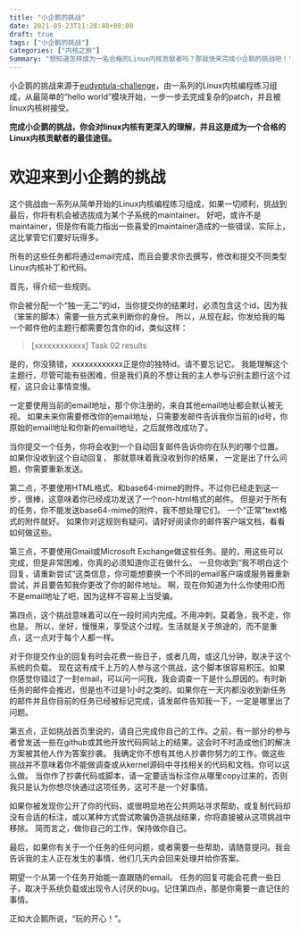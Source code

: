 ```yaml
---
title: "小企鹅的挑战"
date: 2021-05-23T11:28:48+08:00
draft: true
tags: ["小企鹅的挑战"]
categories: ["内核之旅"]
Summary: "想知道怎样成为一名合格的Linux内核贡献者吗？那就快来完成小企鹅的挑战吧！"
---
```


小企鹅的挑战来源于[eudyptula-challenge](http://eudyptula-challenge.org/)，由一系列的Linux内核编程练习组成，从最简单的“hello world”模块开始，一步一步去完成复杂的patch，并且被linux内核树接受。

**完成小企鹅的挑战，你会对linux内核有更深入的理解，并且这是成为一个合格的Linux内核贡献者的最佳途径。**

# 欢迎来到小企鹅的挑战

这个挑战由一系列从简单开始的Linux内核编程练习组成，如果一切顺利，挑战到最后，你将有机会被选拔成为某个子系统的maintainer。 好吧，或许不是maintainer，但是你有能力指出一些喜爱的maintainer造成的一些错误，实际上，这比掌管它们要好玩得多。

所有的这些任务都将通过email完成，而且会要求你去撰写，修改和提交不同类型Linux内核补丁和代码。

首先，得介绍一些规则。

你会被分配一个“独一无二”的id，当你提交你的结果时，必须包含这个id，因为我（笨笨的脚本）需要一些方式来判断你的身份。 所以，从现在起，你发给我的每一个邮件他的主题行都需要包含你的id，类似这样：

>[xxxxxxxxxxxx] Task 02 results

是的，你没猜错，xxxxxxxxxxxx正是你的独特id。请不要忘记它。 我能理解这个主题行，尽管可能有些困难，但是我们真的不想让我的主人参与识别主题行这个过程，这只会让事情变慢。

一定要使用当前的email地址，那个你注册的，来自其他email地址都会默认被无视。 如果未来你需要修改你的email地址，只需要发邮件告诉我你当前的id号，你原始的email地址和你新的email地址，之后就修改成功了。

当你提交一个任务，你将会收到一个自动回复邮件告诉你你在队列的哪个位置。 如果你没收到这个自动回复， 那就意味着我没收到你的结果， 一定是出了什么问题，你需要重新发送。

第二点，不要使用HTML格式，和base64-mime的附件。不过你已经走到这一步，很棒，这意味着你已经成功发送了一个non-html格式的邮件。 但是对于所有的任务，你不能发送base64-mime的附件，我不想处理它们。 一个“正常”text格式的附件就好。 如果你对这规则有疑问，请好好阅读你的邮件客户端文档，看看如何做这些。

第三点，不要使用Gmail或Microsoft Exchange做这些任务。是的，用这些可以完成，但是非常困难，你真的必须知道你正在做什么。 一旦你收到“我不明白这个回复，请重新尝试”这类信息，你可能想要换一个不同的email客户端或服务器重新尝试，并且要告知我你更改了你的邮件地址。 啊，现在你知道为什么你使用ID而不是email地址了吧，因为这样不容易上当受骗。

第四点，这个挑战意味着可以在一段时间内完成。不用冲刺，莫着急，我不走，你也是。 所以，坐好，慢慢来，享受这个过程。生活就是关于旅途的，而不是重点，这一点对于每个人都一样。

对于你提交作业的回复有时会花费一些日子，或者几周，或这几分钟，取决于这个系统的负载。 现在这有成千上万的人参与这个挑战，这个脚本很容易积压。如果你感觉你错过了一封email，可以问一问我，我会调查一下是什么原因的。有时新任务的邮件会推迟，但是也不过是1小时之类的。如果你在一天内都没收到新任务的邮件并且你目前的任务已经被标记完成，请发邮件告知我一下，一定是哪里出了问题。

第五点，正如挑战首页里说的，请自己完成你自己的工作。之前，有一部分的参与者曾发送一些在github或其他开放代码网站上的结果。这会时不时造成他们的解决方案被其他人作为答案抄袭。 我确定你不想有其他人抄袭你努力的工作。做这些挑战并不意味着你不能做调查或从kernel源码中寻找相关的代码和文档。你可以这么做。 当你作了抄袭代码或脚本，请一定要适当标注你从哪里copy过来的，否则我只是认为你想尽快通过这项任务，这可不是一个好事情。

如果你被发现你公开了你的代码，或很明显地在公共网站寻求帮助，或复制代码却没有合适的标注，或以某种方式尝试欺骗伪造挑战结果，你将直接被从这项挑战中移除。 简而言之，做你自己的工作，保持做你自己。

最后，如果你有关于一个任务的任何问题，或者需要一些帮助，请随意提问。我会告诉我的主人正在发生的事情，他们几天内会回来处理并给你答案。

期望一个从第一个任务开始能一直跟随的email。 任务的回复可能会花费一些日子，取决于系统负载或出现令人讨厌的bug。记住第四点，那是你需要一直记住的事情。

正如大企鹅所说，“玩的开心！”。
